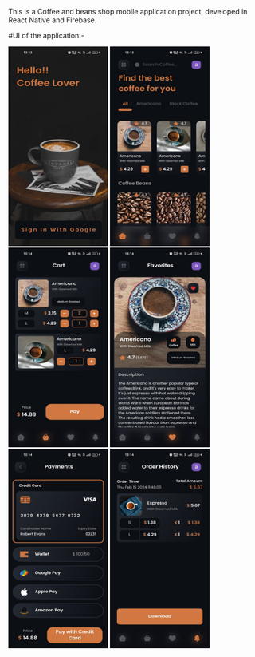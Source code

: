 This is a Coffee and beans shop mobile application project, developed in React Native and Firebase.

#UI of the application:-

<img src="./src/assets/result_images/image7.jpg" height="400" width="200"/>
<img src="./src/assets/result_images/image6.jpg" height="400" width="200"/>
<img src="./src/assets/result_images/image4.jpg" height="400" width="200"/>
<img src="./src/assets/result_images/image3.jpg" height="400" width="200"/>
<img src="./src/assets/result_images/image1.jpg" height="400" width="200"/>
<img src="./src/assets/result_images/image2.jpg" height="400" width="200"/>
